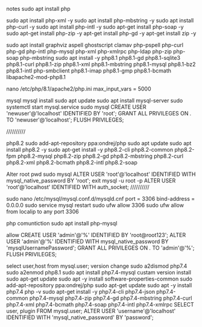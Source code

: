 
notes
sudo apt install php

sudo apt install php-xml -y
sudo apt install php-mbstring -y
sudo apt install php-curl -y
sudo apt install php-intl -y
sudo apt-get install php-soap -y
sudo apt-get install php-zip -y
apt-get install php-gd -y
apt-get install zip -y

sudo apt install graphviz aspell ghostscript clamav php-pspell php-curl php-gd php-intl php-mysql php-xml php-xmlrpc php-ldap php-zip php-soap php-mbstring
sudo apt install -y php8.1 php8.1-gd php8.1-sqlite3 php8.1-curl php8.1-zip php8.1-xml php8.1-mbstring php8.1-mysql php8.1-bz2 php8.1-intl php-smbclient php8.1-imap php8.1-gmp php8.1-bcmath libapache2-mod-php8.1
<?php

// Show all information, defaults to INFO_ALL
phpinfo();

// Show just the module information.
// phpinfo(8) yields identical results.
phpinfo(INFO_MODULES);

?>
nano /etc/php/8.1/apache2/php.ini
max_input_vars = 5000


mysql
mysql install 
sudo apt update
sudo apt install mysql-server
sudo systemctl start mysql.service
sudo mysql
CREATE USER 'newuser'@'localhost' IDENTIFIED BY 'root';
 GRANT ALL PRIVILEGES ON *.* TO 'newuser'@'localhost';
 FLUSH PRIVILEGES;

//////////

php8.2
sudo add-apt-repository ppa:ondrej/php
sudo apt update
sudo apt install php8.2 -y
sudo apt-get install -y php8.2-cli php8.2-common php8.2-fpm php8.2-mysql php8.2-zip php8.2-gd php8.2-mbstring php8.2-curl php8.2-xml php8.2-bcmath php8.2-intl  php8.2-soap

Alter root pwd
sudo mysql
ALTER USER 'root'@'localhost' IDENTIFIED WITH mysql_native_password BY 'root';
exit
mysql -u root -p
ALTER USER 'root'@'localhost' IDENTIFIED WITH auth_socket;
//////////

sudo nano /etc/mysql/mysql.conf.d/mysqld.cnf
port           = 3306
bind-address            = 0.0.0.0
sudo service mysql restart
sudo ufw allow 3306
sudo ufw allow from  localip to any port 3306

 php comuntiction
 sudo apt install php-mysql

allow
 CREATE USER 'admin'@'%' IDENTIFIED BY 'root@root123';
 ALTER USER 'admin'@'%' IDENTIFIED WITH mysql_native_password BY 'mysqlUsernamePassword';
GRANT ALL PRIVILEGES ON *.* TO 'admin'@'%';
FLUSH PRIVILEGES;

select user,host from mysql.user;
version change
sudo a2dismod php7.4
sudo a2enmod php8.1
sudo apt install php7.4-mysql
custam version install
sudo apt-get update
sudo apt -y install software-properties-common
sudo add-apt-repository ppa:ondrej/php
sudo apt-get update
sudo apt -y install php7.4
php -v
sudo apt-get install -y php7.4-cli php7.4-json php7.4-common php7.4-mysql php7.4-zip php7.4-gd php7.4-mbstring php7.4-curl php7.4-xml php7.4-bcmath  php7.4-soap php7.4-intl php7.4-xmlrpc
SELECT user, plugin FROM mysql.user;
ALTER USER 'username'@'localhost' IDENTIFIED WITH 'mysql_native_password' BY 'password';



